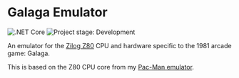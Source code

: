 # Galaga Emulator

![.NET Core](https://github.com/Justin-Credible/galaga-emulator/workflows/.NET%20Core/badge.svg)
<img alt="Project stage: Development" src="https://img.shields.io/badge/Project%20Stage-Development-yellowgreen.svg" />

An emulator for the [Zilog Z80](https://en.wikipedia.org/wiki/Zilog_Z80) CPU and hardware specific to the 1981 arcade game: Galaga.

This is based on the Z80 CPU core from my [Pac-Man emulator](https://github.com/Justin-Credible/pac-man-emulator).
